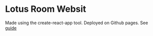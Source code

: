 # Lotus Room Websit

Made using the create-react-app tool.
Deployed on Github pages. See [guide](https://create-react-app.dev/docs/deployment/#github-pages)
